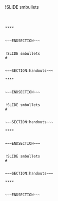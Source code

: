 !SLIDE smbullets
# 


~~~SECTION:handouts~~~

****


~~~ENDSECTION~~~


!SLIDE smbullets
# 


~~~SECTION:handouts~~~

****


~~~ENDSECTION~~~


!SLIDE smbullets
# 


~~~SECTION:handouts~~~

****


~~~ENDSECTION~~~


!SLIDE smbullets
# 


~~~SECTION:handouts~~~

****


~~~ENDSECTION~~~


